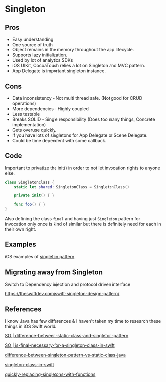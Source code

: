 # Singleton

## Pros

- Easy understanding
- One source of truth
- Object remains in the memory throughout the app lifecycle.
- Supports lazy initialization. 
- Used by lot of analytics SDKs
- iOS UIKit, CocoaTouch relies a lot on Singleton and MVC pattern.
- App Delegate is important singleton instance.

## Cons 

- Data inconsistency - Not multi thread safe. (Not good for CRUD operations)
- More dependencies - Highly coupled
- Less testable
- Breaks SOLID - Single responsibility (Does too many things, Concrete implementation)
- Gets overuse quickly.
- If you have lots of singletons for App Delegate or Scene Delegate.
- Could be time dependent with some callback.


## Code

Important to privatize the init() in order to not let invocation rights to anyone else.

```swift
class SingletonClass { 
	static let shared: SingletonClass = SingletonClass()

	private init() { }

	func foo() { }	 
}
```

Also defining the class `final` and having just `Singleton` pattern for invocation only once is kind of similar but there is definitely need for each in 
their own right.

## Examples

iOS examples of [singleton pattern](/ios/lifecycle/singleton_pattern.md).


## Migrating away from Singleton

Switch to Dependency injection and protocol driven interface


https://theswiftdev.com/swift-singleton-design-pattern/

## References

I know Java has few differences & I haven't taken my time to research these things in iOS Swift world.

[SO | difference-between-static-class-and-singleton-pattern](https://stackoverflow.com/questions/519520/difference-between-static-class-and-singleton-pattern?rq=1)

[SO | is-final-necessary-for-a-singleton-class-in-swift](https://stackoverflow.com/questions/51508613/is-final-necessary-for-a-singleton-class-in-swift)

[difference-between-singleton-pattern-vs-static-class-java](https://javarevisited.blogspot.com/2013/03/difference-between-singleton-pattern-vs-static-class-java.html)

[singleton-class-in-swift](https://medium.com/@nimjea/singleton-class-in-swift-17eef2d01d88)

[quickly-replacing-singletons-with-functions](https://www.swiftbysundell.com/tips/quickly-replacing-singletons-with-functions/)


